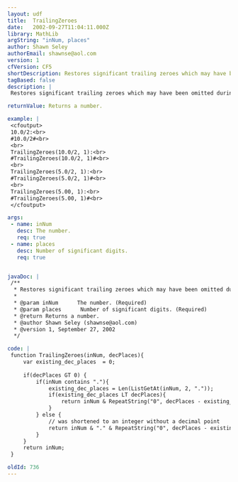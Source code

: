 ```yaml
---
layout: udf
title:  TrailingZeroes
date:   2002-09-27T11:04:11.000Z
library: MathLib
argString: "inNum, places"
author: Shawn Seley
authorEmail: shawnse@aol.com
version: 1
cfVersion: CF5
shortDescription: Restores significant trailing zeroes which may have been omitted during calculations.
tagBased: false
description: |
 Restores significant trailing zeroes which may have been omitted during calculations. Does not remove excess trailing zeroes (use a rounding function for this).

returnValue: Returns a number.

example: |
 <cfoutput>
 10.0/2:<br>
 #10.0/2#<br>
 <br>
 TrailingZeroes(10.0/2, 1):<br>
 #TrailingZeroes(10.0/2, 1)#<br>
 <br>
 TrailingZeroes(5.0/2, 1):<br>
 #TrailingZeroes(5.0/2, 1)#<br>
 <br>
 TrailingZeroes(5.00, 1):<br>
 #TrailingZeroes(5.00, 1)#<br>
 </cfoutput>

args:
 - name: inNum
   desc: The number.
   req: true
 - name: places
   desc: Number of significant digits.
   req: true


javaDoc: |
 /**
  * Restores significant trailing zeroes which may have been omitted during calculations.
  * 
  * @param inNum      The number. (Required)
  * @param places      Number of significant digits. (Required)
  * @return Returns a number. 
  * @author Shawn Seley (shawnse@aol.com) 
  * @version 1, September 27, 2002 
  */

code: |
 function TrailingZeroes(inNum, decPlaces){
     var existing_dec_places  = 0;
 
     if(decPlaces GT 0) {
         if(inNum contains "."){
             existing_dec_places = Len(ListGetAt(inNum, 2, "."));
             if(existing_dec_places LT decPlaces){
                 return inNum & RepeatString("0", decPlaces - existing_dec_places);
             }
         } else {
             // was shortened to an integer without a decimal point
             return inNum & "." & RepeatString("0", decPlaces - existing_dec_places);
         }
     }
     return inNum;
 }

oldId: 736
---
```


